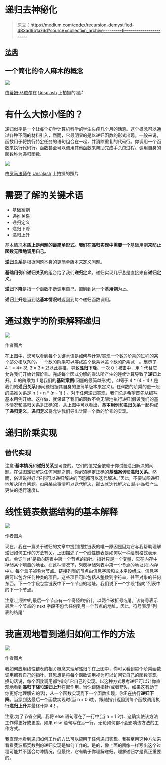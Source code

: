 # 递归去神秘化

> 原文：<https://medium.com/codex/recursion-demystified-483ad9b1a36d?source=collection_archive---------9----------------------->

## [法典](https://medium.com/codex)

## 一个简化的令人麻木的概念

![](img/01c444f5a933e59192dac5b61bbbf7ca.png)

由[蒂姆·马歇尔](https://unsplash.com/@timmarshall?utm_source=medium&utm_medium=referral)在 [Unsplash](https://unsplash.com?utm_source=medium&utm_medium=referral) 上拍摄的照片

# 有什么大惊小怪的？

递归似乎是一个让每个初学计算机科学的学生头疼几个月的话题。这个概念可以通过各种不同的材料引入，然而，它最明显的是以递归函数的形式出现。一般来说，函数用于将执行特定任务的语句组合在一起，并消除重复的代码行。你调用一个函数来执行代码行。函数甚至可以调用其他函数来帮助完成手头的过程。调用自身的函数称为递归函数。

![](img/b357c6f581e046a4184cbe5c0b1e97bb.png)

由[罗马法师](https://unsplash.com/@roman_lazygeek?utm_source=medium&utm_medium=referral)在 [Unsplash](https://unsplash.com?utm_source=medium&utm_medium=referral) 上拍摄的照片

# 需要了解的关键术语

*   基础案例
*   递推关系
*   递归定义
*   递归下降
*   递归上升

基本情况**本质上是问题的最简单形式。我们在递归实现中需要一个**基础用例**来防止函数无限地调用自己。**

**递归关系**是根据问题本身的更简单版本来定义问题。

**基础用例**和**递归关系**的组合给了我们**递归定义**。递归实现几乎总是直接来自**递归定义**。

**递归下降**是指一个函数不断调用自己，直到到达一个**基用例**为止。

**递归上升**是当到达**基本情况**时返回到每个递归函数调用。

# 通过数字的阶乘解释递归

![](img/b4ee00663d5e1db1cc105f28153c80ff.png)

作者图片

在上图中，您可以看到每个关键术语是如何与计算/实现一个数的阶乘的过程的某个部分相联系的。一个数的阶乘可以写成这个数乘以这个数的阶乘减一。展示了 4！= 4* 3!, 3!= 3 * 2!以此类推，导致**递归下降**。一次 0！被击中，用 1 代替它允许我们开始计算阶乘。完成每个因式分解的乘法所产生的连续计算导致了**递归上升**。0 的阶乘为 1 是我们的**基础案例**(问题的最简单形式)。4!等于 4 * (4 - 1)！是我们的**递归关系**(该问题根据其自身的更简单版本来定义)。任何数的阶乘的更一般的递推关系是 n！= n * (n - 1)！。对于任何递归实现，我们总是希望首先从编写基本用例开始。这样做，就保证了我们的函数不会无限地执行递归(假设我们的基本情况和递归关系是正确的)。从上图中可以看出，**基本用例**和**递归关系**一起构成了**递归定义**。**递归定义**将允许我们导出计算一个数的阶乘的实现。

# 递归阶乘实现

## 替代实现

注意:**基本情况**和**递归关系**是可变的。它们的值完全依赖于你试图递归解决的问题。在试图递归解决任何问题之前，你必须确定正确的**基础案例**和**递归关系**。然而，俗话说得好:“任何可以递归解决的问题都可以迭代解决。”因此，不要试图递归地解决所有问题。如果某些事情可以迭代解决，那么就迭代解决它(除非递归产生更快的运行速度)。

# 线性链表数据结构的基本解释

![](img/b643c70d5ca305a11b30df8f43085398.png)

作者图片

现在，我在一篇关于递归的文章中提到线性链表的唯一原因是因为它与我帮助理解递归如何工作的方法有关。上图描述了一个线性链表是如何以一种绘制格式表示的。单词“list”是指向链表中第一个节点的指针。指针只是一个变量，它在内存中存储某个项目的地址。在这种情况下，列表存储列表中第一个节点的地址(在内存中)。每个盒子被称为节点。链接列表的节点由信息字段和文本字段组成。信息字段可以包含任何种类的项目。这些项目可以包括从整数到字符串，甚至对象的任何东西。下一个字段包含链表中下一个节点的地址。我们说下一个字段“指向”列表中的下一个节点。

注意:上图中的最后一个节点有一个奇怪的指针，以两个破折号结尾。该符号表示最后一个节点的 next 字段不包含任何到另一个节点的地址。因此，符号表示“列表的结尾”

# 我直观地看到递归如何工作的方法

![](img/8b69789437a6665549a7edb0ea6143ef.png)

作者图片

我如何应用线性链表的相关概念来理解递归？在上图中，你可以看到每个阶乘函数调用都有自己的指针。其思想是将每个函数调用视为可以访问它自己的函数实现。换句话说，每个函数调用都“指向”它自己的实现。以这种方式思考递归可以让你直观地看到**递归下降**和**递归上升**在起作用。当你跟随指针(或者箭头，如果这有助于你更好地理解它的话)，从一个函数实现到下一个函数实现，你正在执行**递归下降**。当您到达最后一个函数实现时(当 n = 0 时)，跟随指针返回到每个函数调用执行**递归上升**并最终计算 4！。

注意:为了节省空间，我将 else 语句写在了一行中(当 n = 1 时)。这确实使该方法工作得更好或更差。如果 else 语句写在另一行，无论如何都不会影响该方法的工作方式。

我直观地看到递归如何工作的方法可以应用于任何递归实现。我甚至用这种方法来看看斐波那契数列的递归实现是如何工作的。是的，像上面的图像一样写出这个过程可能并不适合每种情况，但最终，它有助于你理解递归。理解递归才是真正重要的。